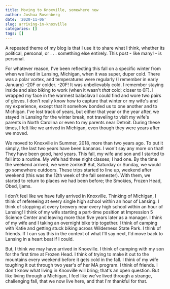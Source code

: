 ```yaml
---
title: Moving to Knoxville, somewhere new
author: Joshua Rosenberg
date: '2020-11-06'
slug: arriving-in-knoxville
categories: []
tags: []
---
```


A repeated theme of my blog is that I use it to share what I think, whether its political, personal, or . . . something else entirely. This post - like many! - is personal. 

For whatever reason, I've been reflecting this fall on a specific winter from when we lived in Lansing, Michigan, when it was super, duper cold. There was a polar vortex, and temperatures were regularly (I remember in early January) -20F or colder. -20F! It was unbelievably cold. I remember staying inside and also biking to work (when it wasn't _that_ cold; closer to 0F). I wrapped my face in the warmest balaclava I could find and wore two pairs of gloves. I don't really know how to capture that winter or my wife's and my experience, except that it somehow bonded us to one another and to Michigan. I've lost track of years, but either that year or the year after, we stayed in Lansing for the winter break, not traveling to visit my wife's parents in North Carolina or even to my parents near Detroit. During these times, I felt like we arrived in Michigan, even though they were years after we moved.

We moved to Knoxville in Summer, 2018, more than two years ago. To put it simply, the last two years have been bananas. I won't say any more on that! They have been good, hard years. This fall, my wife and son and I started to fall into a routine. My wife had three night classes; I had one. By the time the weekend arrived, we were zonked! But, Saturday or Sunday, we would go somewhere outdoors. These trips started to line up, weekend after weekend (this was the 12th week of the fall semester). With them, we started to return to places we had been before; the Smokies, Frozen Head, Obed, Ijams. 

I don't feel like we have fully arrived in Knoxville. Thinking of Michigan, I think of refereeing at every single high school within an hour of Lansing. I think of stopping at every brewery near every high school within an hour of Lansing! I think of my wife starting a part-time position at Impression 5 Science Center and leaving more than five years later as a manager. I think of my wife and I taking an overnight bike trip together. I think of camping with Katie and getting stuck biking across Wilderness State Park. I think of friends. If I can say this in the context of what I'll say next, I'd move back to Lansing in a heart beat if I could.

But, I think we may have arrived in Knoxville. I think of camping with my son for the first time at Frozen Head. I think of trying to make it out to the mountains every weekend before it gets cold in the fall. I think of my wife toughing it out through two year's of her MA program. I think of friends. I don't know what living in Knoxville will bring; that's an open question. But like living through a Michigan, I feel like we've lived through a strange, challenging fall, that we now live here, and that I'm thankful for that.